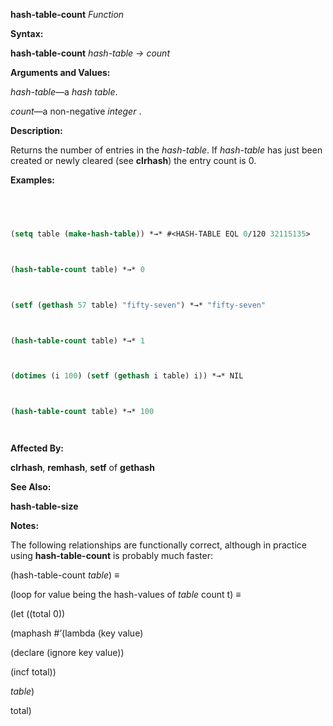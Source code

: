 **hash-table-count** *Function* 



**Syntax:** 



**hash-table-count** *hash-table → count* 



**Arguments and Values:** 



*hash-table*—a *hash table*. 



*count*—a non-negative *integer* . 



**Description:** 



Returns the number of entries in the *hash-table*. If *hash-table* has just been created or newly cleared (see **clrhash**) the entry count is 0. 



**Examples:**
```lisp
 



(setq table (make-hash-table)) *→* #<HASH-TABLE EQL 0/120 32115135> 



(hash-table-count table) *→* 0 



(setf (gethash 57 table) "fifty-seven") *→* "fifty-seven" 



(hash-table-count table) *→* 1 



(dotimes (i 100) (setf (gethash i table) i)) *→* NIL 



(hash-table-count table) *→* 100 




```
**Affected By:** 



**clrhash**, **remhash**, **setf** of **gethash** 



**See Also:** 



**hash-table-size** 







 



 



**Notes:** 



The following relationships are functionally correct, although in practice using **hash-table-count** is probably much faster: 



(hash-table-count *table*) *≡* 



(loop for value being the hash-values of *table* count t) *≡* 



(let ((total 0)) 



(maphash #’(lambda (key value) 



(declare (ignore key value)) 



(incf total)) 



*table*) 



total) 



